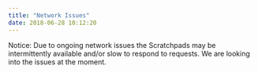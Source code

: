 ```yaml
---
title: "Network Issues"
date: 2018-06-28 10:12:20
---
```


Notice: Due to ongoing network issues the Scratchpads may be intermittently available and/or slow to respond to requests. We are looking into the issues at the moment.

